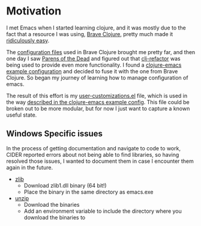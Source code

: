 # Motivation
I met Emacs when I started learning clojure, and it was mostly due to the fact that a resource I was using, [Brave Clojure](http://www.braveclojure.com/), pretty much made it [ridiculously easy](http://www.braveclojure.com/basic-emacs/).

The [configuration files](https://github.com/flyingmachine/emacs-for-clojure) used in Brave Clojure brought me pretty far, and then one day I saw [Parens of the Dead](http://www.parens-of-the-dead.com/) and figured out that [clj-refactor](https://github.com/clojure-emacs/clj-refactor.el) was being used to provide even more functionality. I found a [clojure-emacs example configuration](https://github.com/clojure-emacs/example-config) and decided to fuse it with the one from Brave Clojure. So began my journey of learning how to manage configuration of emacs.

The result of this effort is my [user-customizations.el]() file, which is used in the way [described in the clojure-emacs example config](https://github.com/clojure-emacs/example-config/blob/master/init.el#L73). This file could be broken out to be more modular, but for now I just want to capture a known useful state.

## Windows Specific issues
In the process of getting documentation and navigate to code to work, CIDER reported errors about not being able to find libraries, so having resolved those issues, I wanted to document them in case I encounter them again in the future.

* [zlib](http://zlib.net/)
  * Download zlib1.dll binary (64 bit!)
  * Place the binary in the same directory as emacs.exe
* [unzip](http://gnuwin32.sourceforge.net/packages/unzip.htm)
  * Download the binaries
  * Add an environment variable to include the directory where you download the binaries to


